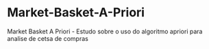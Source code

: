 # Market-Basket-A-Priori
Market Basket A Priori - Estudo sobre o uso do algoritmo  apriori para analise de cetsa de compras
